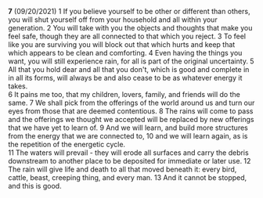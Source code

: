 **7**  (09/20/2021)
1 If you believe yourself to be other or different than others, you will shut yourself off from your household and all within your generation. 2 You will take with you the objects and thoughts that make you feel safe, though they are all connected to that which you reject. 3 To feel like you are surviving you will block out that which hurts and keep that which appears to be clean and comforting. 4 Even having the things you want, you will still experience rain, for all is part of the original uncertainty. 5 All that you hold dear and all that you don't, which is good and complete in in all its forms, will always be and also cease to be as whatever energy it takes.  
6 It pains me too, that my children, lovers, family, and friends will do the same. 7 We shall pick from the offerings of the world around us and turn our eyes from those that are deemed contentious. 8 The rains will come to pass and the offerings we thought we accepted will be replaced by new offerings that we have yet to learn of. 9 And we will learn, and build more structures from the energy that we are connected to, 10 and we will learn again, as is the repetition of the energetic cycle.  
11 The waters will prevail - they will erode all surfaces and carry the debris downstream to another place to be deposited for immediate or later use. 12 The rain will give life and death to all that moved beneath it: every bird, cattle, beast, creeping thing, and every man. 13 And it cannot be stopped, and this is good.  

